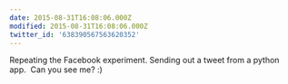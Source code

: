 ```yaml
---
date: 2015-08-31T16:08:06.000Z
modified: 2015-08-31T16:08:06.000Z
twitter_id: '638390567563620352'
---
```


  Repeating the Facebook experiment. Sending out a tweet from a python app. &nbsp;Can you see me? :)
